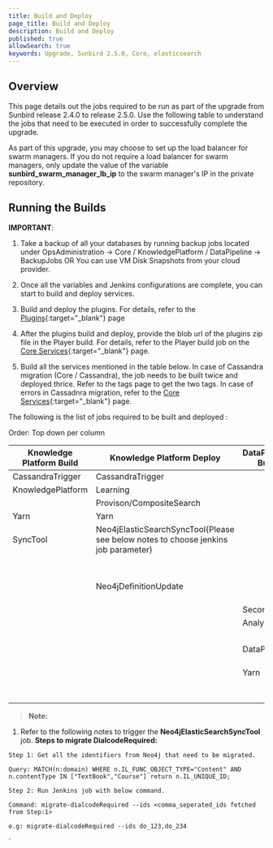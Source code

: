 ```yaml
---
title: Build and Deploy
page_title: Build and Deploy
description: Build and Deploy
published: true
allowSearch: true
keywords: Upgrade, Sunbird 2.5.0, Core, elasticsearch
---
```


## Overview

This page details out the jobs required to be run as part of the upgrade from Sunbird release 2.4.0 to release 2.5.0. Use the following table to understand the jobs that need to be executed in order to successfully complete the upgrade. 

As part of this upgrade, you may choose to set up the load balancer for swarm managers. If you do not require a load balancer for swarm managers, only update the value of the variable **sunbird_swarm_manager_lb_ip** to the swarm manager's IP in the private repository.


## Running the Builds 

**IMPORTANT**: 

1. Take a backup of all your databases by running backup jobs located under OpsAdministration → Core / KnowledgePlatform / DataPipeline → BackupJobs OR You can use VM Disk Snapshots from your cloud provider.

2. Once all the variables and Jenkins configurations are complete, you can start to build and deploy services.

3. Build and deploy the plugins. For details, refer to the  [Plugins](developer-docs/server-installation/plugins){:target="_blank"} page

4. After the plugins build and deploy, provide the blob url of the plugins zip file in the Player build. For details, refer to the Player build job on the [Core Services](developer-docs/server-installation/artifactupload-job/core-services){:target="_blank"} page.

5. Build all the services mentioned in the table below. In case of Cassandra migration (Core / Cassandra), the job needs to be built twice and deployed thrice. Refer to the tags page to get the two tags. In case of errors in Cassadnra migration, refer to the [Core Services](developer-docs/server-installation/core-services){:target="_blank"} page.

The following is the list of jobs required to be built and deployed :

Order: Top down per column

|Knowledge Platform Build |	Knowledge Platform Deploy |	DataPipeline Build | DataPipeline Deploy | Core Build | Core Deploy |
|-------------------------|---------------------------|--------------------|---------------------|------------|------------|
| CassandraTrigger        | CassandraTrigger          |                    |                     |            | OnboardAPIs |
| KnowledgePlatform       | Learning                  |                    |                     |            | Provision/PostgresDbUpdate |
|                         | Provison/CompositeSearch  |	                   | CassandraDbUpdate   | Cassandra | Cassandra |
|  Yarn                   | Yarn          |                    |                     |  | certTemplate |
| SyncTool                | Neo4jElasticSearchSyncTool(Please see below notes to choose jenkins job parameter)	                  |                    | KafkaSetup          | Keycloak  | Keycloak  |                         
|                         |                           |                    |                     |           | ApplicationElasticSearch
|                         | Neo4jDefinitionUpdate 	      |                    | KafkaIndexer        | Player    | OpsAdministration/Core/ESMapping (Provide value as `all` for job parameter indices_name)    |
|                         |                 | Secor              | Secor               | Learner   | Player   |
|                         |          |	Analytics          | AnalyticsAPI        | Content   | Learner   |
|                         |              |                    | Provision/AnalyticsSpark  | Lms       | Content       |
|                         |       | DataPipeline       |	DataProducts       |  | Lms |
|                         | 	                  | Yarn               |	Yarn (Multiselect all options in the job parameter job_names_to_deploy)	             | EncService           | EncService |
|  	                  |                       |                    | AnalyticsGeoLocationDBSetup | Cert           | Cert |


> **Note:** 
1. Refer to the following notes to trigger the **Neo4jElasticSearchSyncTool** job.
**Steps to migrate DialcodeRequired:**
```
Step 1: Get all the identifiers from Neo4j that need to be migrated.

Query: MATCH(n:domain) WHERE n.IL_FUNC_OBJECT_TYPE="Content" AND n.contentType IN ["TextBook","Course"] return n.IL_UNIQUE_ID;

Step 2: Run Jenkins job with below command.

Command: migrate-dialcodeRequired --ids <comma_seperated_ids fetched from Step:1>

e.g: migrate-dialcodeRequired --ids do_123,do_234
```
   `
